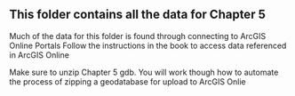## This folder contains all the data for Chapter 5

Much of the data for this folder is found through connecting to ArcGIS Online Portals
Follow the instructions in the book to access data referenced in ArcGIS Online

Make sure to unzip Chapter 5 gdb.
You will work though how to automate the process of zipping a geodatabase for upload to ArcGIS Onlie
